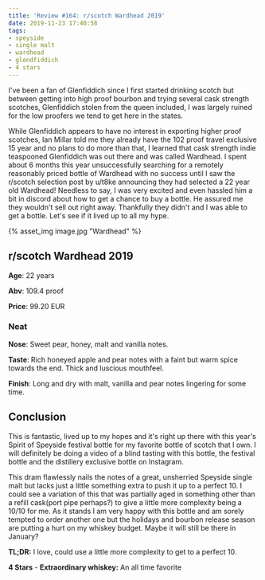 ```yaml
---
title: 'Review #164: r/scotch Wardhead 2019'
date: 2019-11-23 17:40:58
tags:
- speyside
- single malt
- wardhead
- glendfiddich
- 4 stars
---
```


I've been a fan of Glenfiddich since I first started drinking scotch but between getting into high proof bourbon and trying several cask strength scotches, Glenfiddich stolen from the queen included, I was largely ruined for the low proofers we tend to get here in the states. 

While Glenfiddich appears to have no interest in exporting higher proof scotches, Ian Millar told me they already have the 102 proof travel exclusive 15 year and no plans to do more than that, I learned that cask strength indie teaspooned Glenfiddich was out there and was called Wardhead. I spent about 6 months this year unsuccessfully searching for a remotely reasonably priced bottle of Wardhead with no success until I saw the r/scotch selection post by u/t8ke announcing they had selected a 22 year old Wardhead! Needless to say, I was very excited and even hassled him a bit in discord about how to get a chance to buy a bottle. He assured me they wouldn't sell out right away. Thankfully they didn't and I was able to get a bottle. Let's see if it lived up to all my hype.

{% asset_img image.jpg "Wardhead" %}

## r/scotch Wardhead 2019
**Age**: 22 years

**Abv**: 109.4 proof

**Price**: 99.20 EUR

### Neat
**Nose**: Sweet pear, honey, malt and vanilla notes.

**Taste**: Rich honeyed apple and pear notes with a faint but warm spice towards the end. Thick and luscious mouthfeel.

**Finish**: Long and dry with malt, vanilla and pear notes lingering for some time. 

## Conclusion
This is fantastic, lived up to my hopes and it's right up there with this year's Spirit of Speyside festival bottle for my favorite bottle of scotch that I own. I will definitely be doing a video of a blind tasting with this bottle, the festival bottle and the distillery exclusive bottle on Instagram. 

This dram flawlessly nails the notes of a great, unsherried Speyside single malt but lacks just a little something extra to push it up to a perfect 10. I could see a variation of this that was partially aged in something other than a refill cask(port pipe perhaps?) to give a little more complexity being a 10/10 for me. As it stands I am very happy with this bottle and am sorely tempted to order another one but the holidays and bourbon release season are putting a hurt on my whiskey budget. Maybe it will still be there in January?

**TL;DR:** I love, could use a little more complexity to get to a perfect 10.


**4 Stars** - **Extraordinary whiskey:** An all time favorite